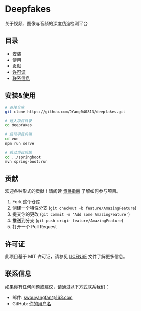 # Deepfakes

关于视频、图像与音频的深度伪造检测平台

## 目录

- [安装](#安装)
- [使用](#使用)
- [贡献](#贡献)
- [许可证](#许可证)
- [联系信息](#联系信息)

## 安装&使用



```bash
# 克隆仓库
git clone https://github.com/OYang040813/deepfakes.git

# 进入项目目录
cd deepfakes

# 启动项目前端
cd vue
npm run serve

# 启动项目后端
cd ../springboot
mvn spring-boot:run
```

## 贡献

欢迎各种形式的贡献！请阅读 [贡献指南](CONTRIBUTING.md) 了解如何参与项目。

1. Fork 这个仓库
2. 创建一个特性分支 (`git checkout -b feature/AmazingFeature`)
3. 提交你的更改 (`git commit -m 'Add some AmazingFeature'`)
4. 推送到分支 (`git push origin feature/AmazingFeature`)
5. 打开一个 Pull Request

## 许可证

此项目基于 MIT 许可证，请参见 [LICENSE](LICENSE) 文件了解更多信息。

## 联系信息

如果你有任何问题或建议，请通过以下方式联系我们：

- 邮件: swouyangfan@163.com
- GitHub: [你的用户名](https://github.com/OYang040813)
